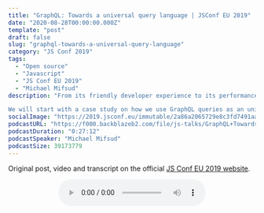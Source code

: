 ```yaml
---
title: "GraphQL: Towards a universal query language | JSConf EU 2019"
date: "2020-08-28T00:00:00.000Z"
template: "post"
draft: false
slug: "graphql-towards-a-universal-query-language"
category: "JS Conf 2019"
tags:
  - "Open source"
  - "Javascript"
  - "JS Conf EU 2019"
  - "Michael Mifsud"
description: "From its friendly developer experience to its performance benefits, a lot has been said about GraphQL. Underlying it all is the GraphQL query language, made possible by GraphQL schema language. These surprisingly versatile features have the potential to provide a single interface for all modern web app development concerns.

We will start with a case study on how we use GraphQL queries as an universal interface to resolve data over a variety of datasources ranging from remote HTTP requests, to local CSV files, and in-memory data stores. Next we will explore these ideas further, using GraphQL queries as an interface over the DOM and various other web APIs."
socialImage: "https://2019.jsconf.eu/immutable/2a86a2065729e8c3fd7491aa8a1f96f9e591787a/images/cms/michael-mifsud-e0c20524-1000-square.jpg"
podcastURL: "https://f000.backblazeb2.com/file/js-talks/GraphQL+Towards+a+universal+query+language+by+Michael+Mifsud+JSConf+EU+2019.mp3"
podcastDuration: "0:27:12"
podcastSpeaker: "Michael Mifsud"
podcastSize: 39173779
---
```


Original post, video and transcript on the official [JS Conf EU 2019 website](https://2019.jsconf.eu/michael-mifsud/graphql-towards-a-universal-query-language.html).

<!-- End of podcast preview -->

<div style="text-align: center">
	<audio controls="controls">
		<source type="audio/mp3" src="https://f000.backblazeb2.com/file/js-talks/GraphQL+Towards+a+universal+query+language+by+Michael+Mifsud+JSConf+EU+2019.mp3"></source>
		<p>Your browser does not support the audio element.</p>
	</audio>
</div>